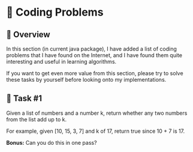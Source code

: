# 📍 Coding Problems

## 🦅 Overview

In this section (in current java package), I have added a list of coding problems that I have found on the Internet, and
I have found them quite interesting and useful in learning algorithms.

If you want to get even more value from this section, please try to solve these tasks by yourself before looking onto my
implementations.

## 📙 Task #1

Given a list of numbers and a number k, return whether any two numbers from the list add up to k.

For example, given [10, 15, 3, 7] and k of 17, return true since 10 + 7 is 17.

**Bonus:** Can you do this in one pass?